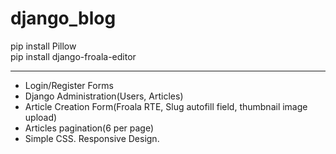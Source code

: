 # django_blog

pip install Pillow<br>
pip install django-froala-editor
<hr>
<ul>
  <li>Login/Register Forms</li>
  <li>Django Administration(Users, Articles)</li>
  <li>Article Creation Form(Froala RTE, Slug autofill field, thumbnail image upload)</li>
  <li>Articles pagination(6 per page)</li>
  <li>Simple CSS. Responsive Design.</li>
</ul>
